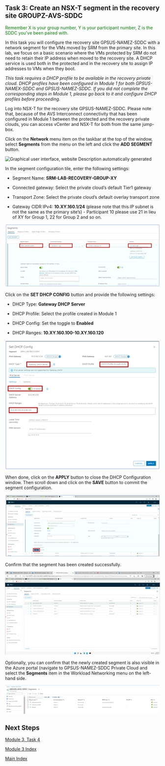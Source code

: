 ## Task 3: Create an NSX-T segment in the recovery site GROUPZ-AVS-SDDC

<span style="color:green">Remember X is your group number, Y is your participant number, Z is the SDDC you've been paired with.</span>

In this task you will configure the recovery site GPSUS-NAMEZ-SDDC with a
network segment for the VMs moved by SRM from the primary site. In this lab, we
focus on a basic scenario where the VMs protected by SRM do not need to retain
their IP address when moved to the recovery site. A DHCP service is used both in
the protected and in the recovery site to assign IP addresses to VMs when they
boot.

*This task requires a DHCP profile to be available in the recovery private
cloud. DHCP profiles have been configured in Module 1 for both GPSUS-NAMEX-SDDC
and GPSUS-NAMEZ-SDDC. If you did not complete the corresponding steps in Module
1, please go back to it and configure DHCP profiles before proceeding.*

Log into NSX-T for the recovery site GPSUS-NAMEZ-SDDC. Please note that,
because of the AVS Interconnect connectivity that has been configured in Module 1
between the protected and the recovery private clouds, you can access vCenter
and NSX-T for both from the same jump-box.

Click on the **Network** menu item on the taskbar at the top of the window, select
**Segments** from the menu on the left and click the **ADD SEGMENT** button.

![Graphical user interface, website Description automatically
generated](media/49e2aea5074a27e19d5f8244b73bdf14.png)

In the segment configuration tile, enter the following settings:

-   Segment Name: **SRM-LAB-RECOVERY-GROUP-XY**

-   Connected gateway: Select the private cloud’s default Tier1 gateway

-   Transport Zone: Select the private cloud’s default overlay transport zone

-   Gateway CIDR IPv4: **10.XY.160.1/24** (please note that this IP subnet is not
    the same as the primary site’s) - Participant 10 please use 21 in lieu of XY for Group 1, 22 for Group 2 and so on.

![](media/1079bccfca90baf5c459fe5e28a2bc29.png)

Click on the **SET DHCP CONFIG** button and provide the following settings:

-   DHCP Type: **Gateway DHCP Server**

-   DHCP Profile: Select the profile created in Module 1

-   DHCP Config: Set the toggle to **Enabled**

-   DHCP Ranges: **10.XY.160.100-10.XY.160.120**

![](media/2c58686a0ee8dd395cbd66dd35545924.png)

When done, click on the **APPLY** button to close the DHCP Configuration window.
Then scroll down and click on the **SAVE** button to commit the segment
configuration.

![](media/d572a8a2d7a2879100971ce1e8b27b0b.png)

Confirm that the segment has been created successfully.

![](media/5f22e72b7e51403fbfaea81cf0aa0a07.png)

Optionally, you can confirm that the newly created segment is also visible in
the Azure portal (navigate to GPSUS-NAMEZ-SDDC Private Cloud and select the
**Segments** item in the Workload Networking menu on the left-hand side.

![](media/da0bcd9932febb3eba083afac1db3712.png)

## Next Steps

[Module 3, Task 4](module-3-task-4.md)

[Module 3 Index](module-3-index.md)

[Main Index](index.md)

